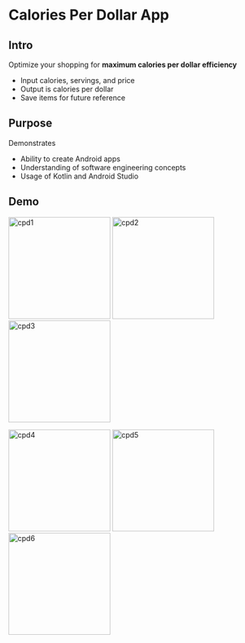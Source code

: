 # Calories Per Dollar App
## Intro
Optimize your shopping for **maximum calories per dollar efficiency**
- Input calories, servings, and price
- Output is calories per dollar
- Save items for future reference

## Purpose
Demonstrates
- Ability to create Android apps
- Understanding of software engineering concepts
- Usage of Kotlin and Android Studio

## Demo
<img src="http://nathanjchan.com/images/calories-per-dollar-app1.jpg" alt="cpd1" width="200"/> <img src="http://nathanjchan.com/images/calories-per-dollar-app2.jpg" alt="cpd2" width="200"/> <img src="http://nathanjchan.com/images/calories-per-dollar-app3.jpg" alt="cpd3" width="200"/>

<img src="http://nathanjchan.com/images/calories-per-dollar-app4.jpg" alt="cpd4" width="200"/> <img src="http://nathanjchan.com/images/calories-per-dollar-app5.jpg" alt="cpd5" width="200"/> <img src="http://nathanjchan.com/images/calories-per-dollar-app6.jpg" alt="cpd6" width="200"/> 
